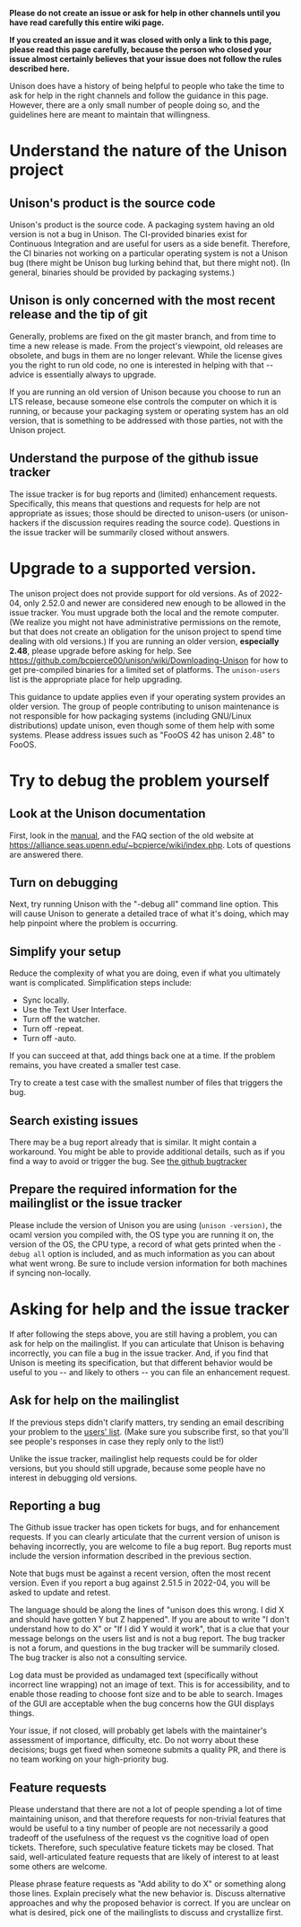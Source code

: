 **Please do not create an issue or ask for help in other channels until you have read carefully this entire wiki page.**

**If you created an issue and it was closed with only a link to this page, please read this page carefully, because the person who closed your issue almost certainly believes that your issue does not follow the rules described here.**

Unison does have a history of being helpful to people who take the time to ask for help in the right channels and follow the guidance in this page.   However, there are a only small number of people doing so, and the guidelines here are meant to maintain that willingness.

# Understand the nature of the Unison project

## Unison's product is the source code

Unison's product is the source code. A packaging system having an old version is not a bug in Unison. The CI-provided binaries exist for Continuous Integration and are useful for users as a side benefit. Therefore, the CI binaries not working on a particular operating system is not a Unison bug (there might be Unison bug lurking behind that, but there might not). (In general, binaries should be provided by packaging systems.)

## Unison is only concerned with the most recent release and the tip of git

Generally, problems are fixed on the git master branch, and from time to time a new release is made.  From the project's viewpoint, old releases are obsolete, and bugs in them are no longer relevant.  While the license gives you the right to run old code, no one is interested in helping with that -- advice is essentially always to upgrade.

If you are running an old version of Unison because you choose to run an LTS release, because someone else controls the computer on which it is running, or because your packaging system or operating system has an old version, that is something to be addressed with those parties, not with the Unison project.

## Understand the purpose of the github issue tracker

The issue tracker is for bug reports and (limited) enhancement requests. Specifically, this means that questions and requests for help are not appropriate as issues; those should be directed to unison-users (or unison-hackers if the discussion requires reading the source code).  Questions in the issue tracker will be summarily closed without answers.

# Upgrade to a supported version.

The unison project does not provide support for old versions.  As of 2022-04, only 2.52.0 and newer are considered new enough to be allowed in the issue tracker.  You must upgrade both the local and the remote computer.   (We realize you might not have administrative permissions on the remote, but that does not create an obligation for the unison project to spend time dealing with old versions.)  If you are running an older version, **especially 2.48**, please upgrade before asking for help.  See https://github.com/bcpierce00/unison/wiki/Downloading-Unison for how to get pre-compiled binaries for a limited set of platforms.  The `unison-users` list is the appropriate place for help upgrading.

This guidance to update applies even if your operating system provides an older version.  The group of people contributing to unison maintenance is not responsible for how packaging systems (including GNU/Linux distributions) update unison, even though some of them help with some systems.   Please address issues such as "FooOS 42 has unison 2.48" to FooOS.

# Try to debug the problem yourself

## Look at the Unison documentation

First, look in the [manual](https://github.com/bcpierce00/unison/tree/documentation), and the FAQ section of the old website at https://alliance.seas.upenn.edu/~bcpierce/wiki/index.php.  Lots of questions are answered there.

## Turn on debugging

Next, try running Unison with the "-debug all" command line option. This will cause Unison to generate a detailed trace of what it's doing, which may help pinpoint where the problem is occurring.

## Simplify your setup

Reduce the complexity of what you are doing, even if what you ultimately want is complicated.   Simplification steps include:
  - Sync locally.
  - Use the Text User Interface.
  - Turn off the watcher.
  - Turn off -repeat.
  - Turn off -auto.

If you can succeed at that, add things back one at a time.  If the problem remains, you have created a smaller test case.

Try to create a test case with the smallest number of files that triggers the bug.

## Search existing issues

There may be a bug report already that is similar.  It might contain a workaround.   You might be able to provide additional details, such as if you find a way to avoid or trigger the bug.   See [the github bugtracker](https://github.com/bcpierce00/unison/issues)

## Prepare the required information for the mailinglist or the issue tracker

Please include the version of Unison you are using (`unison -version)`, the ocaml version you compiled with, the OS type you are running it on, the version of the OS, the CPU type, a record of what gets printed when the ``-debug all`` option is included, and as much information as you can about what went wrong.  Be sure to include version information for both machines if syncing non-locally.

# Asking for help and the issue tracker

If after following the steps above, you are still having a problem, you can ask for help on the mailinglist.  If you can articulate that Unison is behaving incorrectly, you can file a bug in the issue tracker.   And, if you find that Unison is meeting its specification, but that different behavior would be useful to you -- and likely to others -- you can file an enhancement request.

## Ask for help on the mailinglist

If the previous steps didn't clarify matters, try sending an email describing your problem to the [users' list](https://github.com/bcpierce00/unison/wiki/Mailing-Lists). (Make sure you subscribe first, so that you'll see people's responses in case they reply only to the list!)

Unlike the issue tracker, mailinglist help requests could be for older versions, but you should still upgrade, because some people have no interest in debugging old versions.

## Reporting a bug

The Github issue tracker has open tickets for bugs, and for enhancement requests.   If you can clearly articulate that the current version of unison is behaving incorrectly, you are welcome to file a bug report.  Bug reports must include the version information described in the previous section.

Note that bugs must be against a recent version, often the most recent version.  Even if you report a bug against 2.51.5 in 2022-04, you will be asked to update and retest.

The language should be along the lines of "unison does this wrong.  I did X and should have gotten Y but Z happened".  If you are about to write "I don't understand how to do X" or "If I did Y would it work", that is a clue that your message belongs on the users list and is not a bug report.   The bug tracker is not a forum, and questions in the bug tracker will be summarily closed.  The bug tracker is also not a consulting service.

Log data must be provided as undamaged text (specifically without incorrect line wrapping) not an image of text.  This is for accessibility, and to enable those reading to choose font size and to be able to search.  Images of the GUI are acceptable when the bug concerns how the GUI displays things.

Your issue, if not closed, will probably get labels with the maintainer's assessment of importance, difficulty, etc.  Do not worry about these decisions; bugs get fixed when someone submits a quality PR, and there is no team working on your high-priority bug.

## Feature requests

Please understand that there are not a lot of people spending a lot of time maintaining unison, and that therefore requests for non-trivial features that would be useful to a tiny number of people are not necessarily a good tradeoff of the usefulness of the request vs the cognitive load of open tickets.  Therefore, such speculative feature tickets may be closed.   That said, well-articulated feature requests that are likely of interest to at least some others are welcome.

Please phrase feature requests as "Add ability to do X" or something along those lines.  Explain precisely what the new behavior is.  Discuss alternative approaches and why the proposed behavior is correct.   If you are unclear on what is desired, pick one of the mailinglists to discuss and crystallize first.